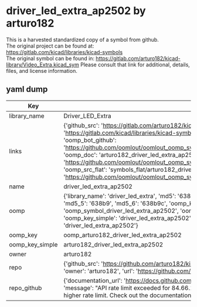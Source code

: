 # driver_led_extra_ap2502 by arturo182  
This is a harvested standardized copy of a symbol from github.  
The original project can be found at:  
https://gitlab.com/kicad/libraries/kicad-symbols  
The original symbol can be found in:
https://gitlab.com/arturo182/kicad-library/Video_Extra.kicad_sym
Please consult that link for additional, details, files, and license information.  
## yaml dump  
| Key | Value |  
| --- | --- |  
| library_name | Driver_LED_Extra |  
| links | {'github_src': 'https://gitlab.com/arturo182/kicad-library/Video_Extra.kicad_sym', 'github_src_repo': 'https://gitlab.com/kicad/libraries/kicad-symbols', 'oomp_bot': 'arturo182_driver_led_extra_ap2502/working', 'oomp_bot_github': 'https://github.com/oomlout/oomlout_oomp_symbol_bot/tree/main/arturo182_driver_led_extra_ap2502/working', 'oomp_doc': 'arturo182_driver_led_extra_ap2502/working', 'oomp_doc_github': 'https://github.com/oomlout/oomlout_oomp_symbol_doc/tree/main/arturo182_driver_led_extra_ap2502/working', 'oomp_src_flat': 'symbols_flat/arturo182_driver_led_extra_ap2502/working', 'oomp_src_flat_github': 'https://github.com/oomlout/oomlout_oomp_symbol_src/tree/main/arturo182_driver_led_extra_ap2502/working'} |  
| name | driver_led_extra_ap2502 |  
| oomp | {'library_name': 'driver_led_extra', 'md5': '638b9c67b63c2bf7f977392b8f7d6579', 'md5_10': '638b9c67b6', 'md5_5': '638b9', 'md5_6': '638b9c', 'oomp_key': 'oomp_driver_led_extra_ap2502', 'oomp_key_extra': 'oomp_symbol_driver_led_extra_ap2502', 'oomp_key_full': 'oomp_symbol_driver_led_extra_ap2502_638b9c', 'oomp_key_simple': 'driver_led_extra_ap2502', 'owner_name': 'arturo182', 'symbol_name': 'driver_led_extra_ap2502'} |  
| oomp_key | oomp_arturo182_driver_led_extra_ap2502 |  
| oomp_key_simple | arturo182_driver_led_extra_ap2502 |  
| owner | arturo182 |  
| repo | {'github_src': 'https://github.com/arturo182/kicad-library/Video_Extra.kicad_sym', 'name': 'kicad-library', 'owner': 'arturo182', 'url': 'https://github.com/arturo182/kicad-library'} |  
| repo_github | {'documentation_url': 'https://docs.github.com/rest/overview/resources-in-the-rest-api#rate-limiting', 'message': "API rate limit exceeded for 84.66.173.59. (But here's the good news: Authenticated requests get a higher rate limit. Check out the documentation for more details.)"} |  

